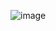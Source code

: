 ![image](https://user-images.githubusercontent.com/63600571/133909950-e0143b57-0323-4285-b630-88f9155e8d48.png)
